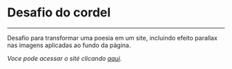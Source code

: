 # Desafio do cordel
***

Desafio para transformar uma poesia em um site, incluindo efeito parallax nas imagens aplicadas ao fundo da página.

_Voce pode acessar o sité clicando [aqui]()._